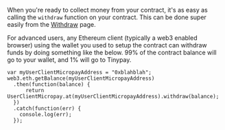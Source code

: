 When you're ready to collect money from your contract, it's as easy as calling the `withdraw` function on your contract. This can be done super easily from the [Withdraw](/withdraw) page.

For advanced users, any Ethereum client (typically a web3 enabled browser) using the wallet you used to setup the contract can withdraw funds by doing something like the below. 99% of the contract balance will go to your wallet, and 1% will go to Tinypay.
```
var myUserClientMicropayAddress = "0xblahblah";
web3.eth.getBalance(myUserClientMicropayAddress)
  .then(function(balance) {
      return UserClientMicropay.at(myUserClientMicropayAddress).withdraw(balance);
  })
  .catch(function(err) {
    console.log(err);
  });
```
